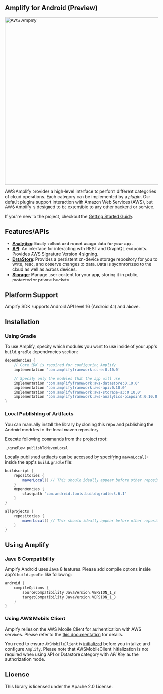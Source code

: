 ## Amplify for Android (Preview)
<img src="https://s3.amazonaws.com/aws-mobile-hub-images/aws-amplify-logo.png" alt="AWS Amplify" width="550">

AWS Amplify provides a high-level interface to perform different categories of cloud operations. Each category can be implemented by a _plugin_. Our default plugins support interaction with Amazon Web Services (AWS), but AWS Amplify is designed to be extensible to any other backend or service.

If you're new to the project, checkout the [Getting Started Guide](https://aws-amplify.github.io/docs/android/start).

## Features/APIs

- [**Analytics**](https://docs.amplify.aws/lib/analytics/getting-started?platform=android): Easily collect and report usage data for your app.
- [**API**](https://docs.amplify.aws/lib/graphqlapi/getting-started?platform=android): An interface for interacting with REST and GraphQL endpoints. Provides AWS Signature Version 4 signing.
- [**DataStore**](https://docs.amplify.aws/lib/datastore/getting-started?platform=android): Provides a persistent on-device storage repository for you to write, read, and observe changes to data. Data is sycnhronized to the cloud as well as across devices.
- [**Storage**](https://docs.amplify.aws/lib/storage/getting-started?platform=android): Manage user content for your app, storing it in public, protected or private buckets.

## Platform Support

Amplify SDK supports Android API level 16 (Android 4.1) and above.

## Installation

### Using Gradle

To use Amplify, specify which modules you want to use inside of your app's `build.gradle` dependencies section:

```gradle
dependencies {
    // Core SDK is required for configuring Amplify
    implementation 'com.amplifyframework:core:0.10.0'
    
    // Specify only the modules that the app will use
    implementation 'com.amplifyframework:aws-datastore:0.10.0'
    implementation 'com.amplifyframework:aws-api:0.10.0'
    implementation 'com.amplifyframework:aws-storage-s3:0.10.0'
    implementation 'com.amplifyframework:aws-analytics-pinpoint:0.10.0'
}
```

### Local Publishing of Artifacts

You can manually install the library by cloning this repo and publishing the Android modules to the local maven repository.

Execute following commands from the project root:

```
./gradlew publishToMavenLocal
```

Locally published artifacts can be accessed by specifying `mavenLocal()` inside the app's `build.gradle` file:

``` gradle
buildscript {
    repositories {
        mavenLocal() // This should ideally appear before other repositories
    }
    dependencies {
        classpath 'com.android.tools.build:gradle:3.6.1'
    }
}

allprojects {
    repositories {
        mavenLocal() // This should ideally appear before other repositories
    }
}
```

## Using Amplify

### Java 8 Compatibility

Amplify Android uses Java 8 features. Please add compile options inside app's `build.gradle` like following:

``` gradle
android {
    compileOptions {
        sourceCompatibility JavaVersion.VERSION_1_8
        targetCompatibility JavaVersion.VERSION_1_8
    }
}
```

### Using AWS Mobile Client

Amplify relies on the AWS Mobile Client for authentication with AWS services. Please refer to the [this documentation](https://aws-amplify.github.io/docs/android/authentication) for details.

You need to ensure `AWSMobileClient` is [initialized](https://aws-amplify.github.io/docs/android/authentication#initialization) before you initalize and configure `Amplify`. Please note that AWSMobileClient initialization is not required when using API or Datastore category with _API Key_ as the authorization mode.

## License

This library is licensed under the Apache 2.0 License. 

